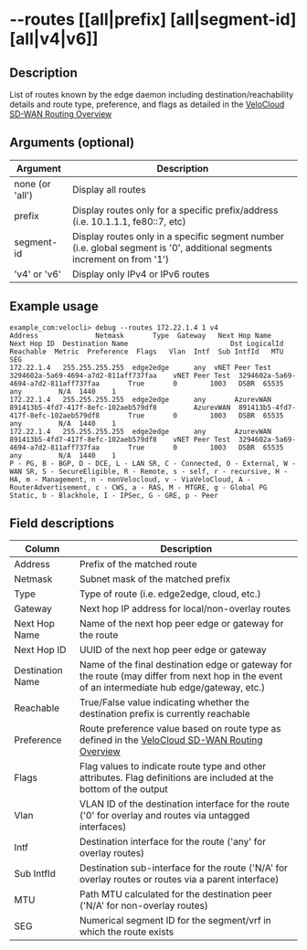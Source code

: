 #	--routes [[all|prefix] [all|segment-id] [all|v4|v6]]

##	Description
List of routes known by the edge daemon including destination/reachability details and route type, preference, and flags as detailed in the [VeloCloud SD-WAN Routing Overview](https://techdocs.broadcom.com/us/en/vmware-sde/velocloud-sase/vmware-velocloud-sd-wan/6-2/sd-wan-administration-guide/overview-3-admin/vmware-sd-wan-routing-overview-admin.html)

##  Arguments (optional)
| Argument | Description |
|---|---|
| none (or 'all') | Display all routes |
| prefix | Display routes only for a specific prefix/address (i.e. 10.1.1.1, fe80::7, etc) |
| segment-id | Display routes only in a specific segment number (i.e. global segment is '0', additional segments increment on from '1') |
| 'v4' or 'v6' | Display only IPv4 or IPv6 routes |

##  Example usage
```
example_com:velocli> debug --routes 172.22.1.4 1 v4 
Address              Netmask       Type  Gateway   Next Hop Name                           Next Hop ID  Destination Name                         Dst LogicalId  Reachable  Metric  Preference  Flags   Vlan  Intf  Sub IntfId   MTU  SEG
172.22.1.4   255.255.255.255  edge2edge      any  vNET Peer Test  3294602a-5a69-4694-a7d2-811aff737faa    vNET Peer Test  3294602a-5a69-4694-a7d2-811aff737faa       True       0        1003   DSBR  65535   any         N/A  1440    1
172.22.1.4   255.255.255.255  edge2edge      any       AzurevWAN  891413b5-4fd7-417f-8efc-102aeb579df8         AzurevWAN  891413b5-4fd7-417f-8efc-102aeb579df8       True       0        1003   DSBR  65535   any         N/A  1440    1
172.22.1.4   255.255.255.255  edge2edge      any       AzurevWAN  891413b5-4fd7-417f-8efc-102aeb579df8    vNET Peer Test  3294602a-5a69-4694-a7d2-811aff737faa       True       0        1003   DSBR  65535   any         N/A  1440    1
P - PG, B - BGP, D - DCE, L - LAN SR, C - Connected, O - External, W - WAN SR, S - SecureEligible, R - Remote, s - self, r - recursive, H - HA, m - Management, n - nonVelocloud, v - ViaVeloCloud, A - RouterAdvertisement, c - CWS, a - RAS, M - MTGRE, g - Global PG Static, b - Blackhole, I - IPSec, G - GRE, p - Peer
```
##  Field descriptions
| Column | Description |
|---|---|
| Address | Prefix of the matched route |
| Netmask | Subnet mask of the matched prefix |
| Type | Type of route (i.e. edge2edge, cloud, etc.) |
| Gateway | Next hop IP address for local/non-overlay routes |
| Next Hop Name | Name of the next hop peer edge or gateway for the route |
| Next Hop ID | UUID of the next hop peer edge or gateway |
| Destination Name | Name of the final destination edge or gateway for the route (may differ from next hop in the event of an intermediate hub edge/gateway, etc.)|
| Reachable | True/False value indicating whether the destination prefix is currently reachable |
| Preference | Route preference value based on route type as defined in the [VeloCloud SD-WAN Routing Overview](https://techdocs.broadcom.com/us/en/vmware-sde/velocloud-sase/vmware-velocloud-sd-wan/6-2/sd-wan-administration-guide/overview-3-admin/vmware-sd-wan-routing-overview-admin.html) |
| Flags | Flag values to indicate route type and other attributes.  Flag definitions are included at the bottom of the output |
| Vlan | VLAN ID of the destination interface for the route ('0' for overlay and routes via untagged interfaces) |
| Intf | Destination interface for the route ('any' for overlay routes) |
| Sub IntfId | Destination sub-interface for the route ('N/A' for overlay routes or routes via a parent interface) |
| MTU | Path MTU calculated for the destination peer ('N/A' for non-overlay routes) |
| SEG | Numerical segment ID for the segment/vrf in which the route exists | 